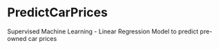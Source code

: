 # PredictCarPrices
Supervised Machine Learning - Linear Regression Model to predict pre-owned car prices 

